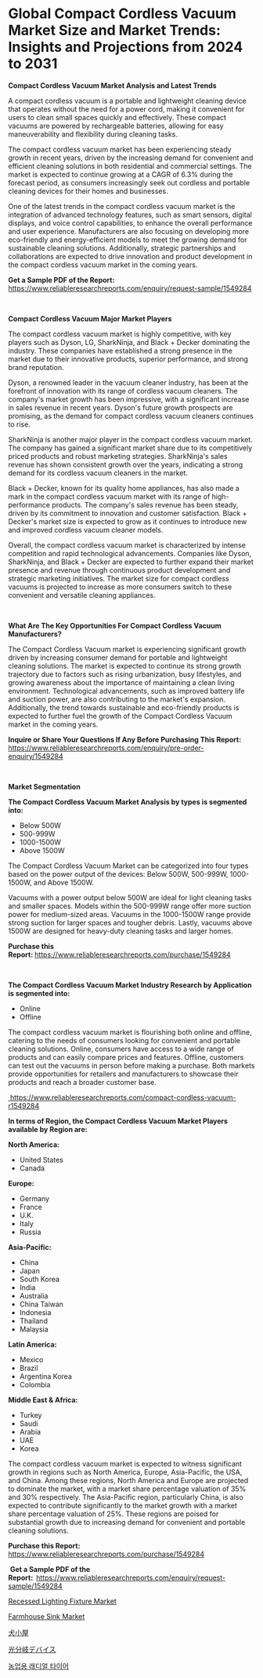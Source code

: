 <p><h1>Global Compact Cordless Vacuum Market Size and Market Trends: Insights and Projections from 2024 to 2031</h1></p><p><strong>Compact Cordless Vacuum Market Analysis and Latest Trends</strong></p>
<p><p>A compact cordless vacuum is a portable and lightweight cleaning device that operates without the need for a power cord, making it convenient for users to clean small spaces quickly and effectively. These compact vacuums are powered by rechargeable batteries, allowing for easy maneuverability and flexibility during cleaning tasks.</p><p>The compact cordless vacuum market has been experiencing steady growth in recent years, driven by the increasing demand for convenient and efficient cleaning solutions in both residential and commercial settings. The market is expected to continue growing at a CAGR of 6.3% during the forecast period, as consumers increasingly seek out cordless and portable cleaning devices for their homes and businesses.</p><p>One of the latest trends in the compact cordless vacuum market is the integration of advanced technology features, such as smart sensors, digital displays, and voice control capabilities, to enhance the overall performance and user experience. Manufacturers are also focusing on developing more eco-friendly and energy-efficient models to meet the growing demand for sustainable cleaning solutions. Additionally, strategic partnerships and collaborations are expected to drive innovation and product development in the compact cordless vacuum market in the coming years.</p></p>
<p><strong>Get a Sample PDF of the Report:&nbsp;</strong> <a href="https://www.reliableresearchreports.com/enquiry/request-sample/1549284">https://www.reliableresearchreports.com/enquiry/request-sample/1549284</a></p>
<p>&nbsp;</p>
<p><strong>Compact Cordless Vacuum Major Market Players</strong></p>
<p><p>The compact cordless vacuum market is highly competitive, with key players such as Dyson, LG, SharkNinja, and Black + Decker dominating the industry. These companies have established a strong presence in the market due to their innovative products, superior performance, and strong brand reputation.</p><p>Dyson, a renowned leader in the vacuum cleaner industry, has been at the forefront of innovation with its range of cordless vacuum cleaners. The company's market growth has been impressive, with a significant increase in sales revenue in recent years. Dyson's future growth prospects are promising, as the demand for compact cordless vacuum cleaners continues to rise.</p><p>SharkNinja is another major player in the compact cordless vacuum market. The company has gained a significant market share due to its competitively priced products and robust marketing strategies. SharkNinja's sales revenue has shown consistent growth over the years, indicating a strong demand for its cordless vacuum cleaners in the market.</p><p>Black + Decker, known for its quality home appliances, has also made a mark in the compact cordless vacuum market with its range of high-performance products. The company's sales revenue has been steady, driven by its commitment to innovation and customer satisfaction. Black + Decker's market size is expected to grow as it continues to introduce new and improved cordless vacuum cleaner models.</p><p>Overall, the compact cordless vacuum market is characterized by intense competition and rapid technological advancements. Companies like Dyson, SharkNinja, and Black + Decker are expected to further expand their market presence and revenue through continuous product development and strategic marketing initiatives. The market size for compact cordless vacuums is projected to increase as more consumers switch to these convenient and versatile cleaning appliances.</p></p>
<p>&nbsp;</p>
<p><strong>What Are The Key Opportunities For Compact Cordless Vacuum Manufacturers?</strong></p>
<p><p>The Compact Cordless Vacuum market is experiencing significant growth driven by increasing consumer demand for portable and lightweight cleaning solutions. The market is expected to continue its strong growth trajectory due to factors such as rising urbanization, busy lifestyles, and growing awareness about the importance of maintaining a clean living environment. Technological advancements, such as improved battery life and suction power, are also contributing to the market's expansion. Additionally, the trend towards sustainable and eco-friendly products is expected to further fuel the growth of the Compact Cordless Vacuum market in the coming years.</p></p>
<p><strong>Inquire or Share Your Questions If Any Before Purchasing This Report:</strong> <a href="https://www.reliableresearchreports.com/enquiry/pre-order-enquiry/1549284">https://www.reliableresearchreports.com/enquiry/pre-order-enquiry/1549284</a></p>
<p>&nbsp;</p>
<p><strong>Market Segmentation</strong></p>
<p><strong>The Compact Cordless Vacuum Market Analysis by types is segmented into:</strong></p>
<p><ul><li>Below 500W</li><li>500-999W</li><li>1000-1500W</li><li>Above 1500W</li></ul></p>
<p><p>The Compact Cordless Vacuum Market can be categorized into four types based on the power output of the devices: Below 500W, 500-999W, 1000-1500W, and Above 1500W. </p><p>Vacuums with a power output below 500W are ideal for light cleaning tasks and smaller spaces. Models within the 500-999W range offer more suction power for medium-sized areas. Vacuums in the 1000-1500W range provide strong suction for larger spaces and tougher debris. Lastly, vacuums above 1500W are designed for heavy-duty cleaning tasks and larger homes.</p></p>
<p><strong>Purchase this Report:&nbsp;</strong><a href="https://www.reliableresearchreports.com/purchase/1549284">https://www.reliableresearchreports.com/purchase/1549284</a></p>
<p>&nbsp;</p>
<p><strong>The Compact Cordless Vacuum Market Industry Research by Application is segmented into:</strong></p>
<p><ul><li>Online</li><li>Offline</li></ul></p>
<p><p>The compact cordless vacuum market is flourishing both online and offline, catering to the needs of consumers looking for convenient and portable cleaning solutions. Online, consumers have access to a wide range of products and can easily compare prices and features. Offline, customers can test out the vacuums in person before making a purchase. Both markets provide opportunities for retailers and manufacturers to showcase their products and reach a broader customer base.</p></p>
<p><a href="https://www.reliableresearchreports.com/compact-cordless-vacuum-r1549284">&nbsp;https://www.reliableresearchreports.com/compact-cordless-vacuum-r1549284</a></p>
<p><strong>In terms of Region, the Compact Cordless Vacuum Market Players available by Region are:</strong></p>
<p>
    <p> <strong> North America: </strong>
        <ul>
            <li>United States</li>
            <li>Canada</li>
        </ul>
        </p> 
    <p> <strong> Europe: </strong>
        <ul>
            <li>Germany</li>
            <li>France</li>
            <li>U.K.</li>
            <li>Italy</li>
            <li>Russia</li>
        </ul>
        </p> 
    <p> <strong> Asia-Pacific: </strong>
        <ul>
            <li>China</li>
            <li>Japan</li>
            <li>South Korea</li>
            <li>India</li>
            <li>Australia</li>
            <li>China Taiwan</li>
            <li>Indonesia</li>
            <li>Thailand</li>
            <li>Malaysia</li>
        </ul>
        </p> 
    <p> <strong> Latin America: </strong>
        <ul>
            <li>Mexico</li>
            <li>Brazil</li>
            <li>Argentina Korea</li>
            <li>Colombia</li>
        </ul>
        </p> 
    <p> <strong> Middle East & Africa: </strong>
        <ul>
            <li>Turkey</li>
            <li>Saudi</li>
            <li>Arabia</li>
            <li>UAE</li>
            <li>Korea</li>
        </ul>
    </p>
    </p>
<p><p>The compact cordless vacuum market is expected to witness significant growth in regions such as North America, Europe, Asia-Pacific, the USA, and China. Among these regions, North America and Europe are projected to dominate the market, with a market share percentage valuation of 35% and 30% respectively. The Asia-Pacific region, particularly China, is also expected to contribute significantly to the market growth with a market share percentage valuation of 25%. These regions are poised for substantial growth due to increasing demand for convenient and portable cleaning solutions.</p></p>
<p><strong>Purchase this Report: </strong><a href="https://www.reliableresearchreports.com/purchase/1549284">https://www.reliableresearchreports.com/purchase/1549284</a></p>
<p>&nbsp;<strong>Get a Sample PDF of the Report:&nbsp;&nbsp;</strong><a href="https://www.reliableresearchreports.com/enquiry/request-sample/1549284">https://www.reliableresearchreports.com/enquiry/request-sample/1549284</a></p>
<p><strong></strong></p>
<p><p><a href="https://github.com/niyotibauri9/Market-Research-Report-List-1/blob/main/recessed-lighting-fixture-market.md">Recessed Lighting Fixture Market</a></p><p><a href="https://github.com/ajiariaa/Market-Research-Report-List-1/blob/main/farmhouse-sink-market.md">Farmhouse Sink Market</a></p><p><a href="https://github.com/Andrewones2023/Market-Research-Report-List-1/blob/main/5301001143020.md">犬小屋</a></p><p><a href="https://github.com/hardee896/Market-Research-Report-List-1/blob/main/5736764143019.md">光分岐デバイス</a></p><p><a href="https://github.com/HarrisonKitto2022/Market-Research-Report-List-1/blob/main/4056862150767.md">농업용 래디얼 타이어</a></p></p>